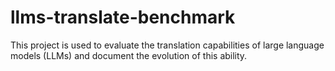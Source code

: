 # llms-translate-benchmark
This project is used to evaluate the translation capabilities of large language models (LLMs) and document the evolution of this ability.
